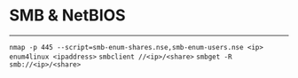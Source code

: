 # SMB & NetBIOS 
---
`nmap -p 445 --script=smb-enum-shares.nse,smb-enum-users.nse <ip>`
`enum4linux <ipaddress>`
`smbclient //<ip>/<share>`
`smbget -R smb://<ip>/<share>`









